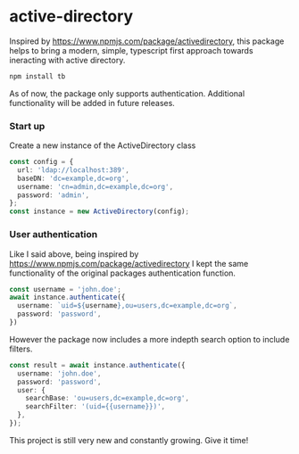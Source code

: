 # active-directory
Inspired by https://www.npmjs.com/package/activedirectory, this package helps to bring a modern, simple, typescript first approach towards ineracting with active directory.

```bash
npm install tb
```

As of now, the package only supports authentication. Additional functionality will be added in future releases.

### Start up
Create a new instance of the ActiveDirectory class

```typescript
const config = {
  url: 'ldap://localhost:389',
  baseDN: 'dc=example,dc=org',
  username: 'cn=admin,dc=example,dc=org',
  password: 'admin',
};
const instance = new ActiveDirectory(config);
```

### User authentication
Like I said above, being inspired by https://www.npmjs.com/package/activedirectory I kept the same functionality of the original packages authentication function.
```typescript
const username = 'john.doe'; 
await instance.authenticate({
  username: `uid=${username},ou=users,dc=example,dc=org`,
  password: 'password',
})
```
However the package now includes a more indepth search option to include filters.
```typescript
const result = await instance.authenticate({
  username: 'john.doe',
  password: 'password',
  user: {
    searchBase: 'ou=users,dc=example,dc=org',
    searchFilter: '(uid={{username}})',
  },
});
```

This project is still very new and constantly growing. Give it time!
